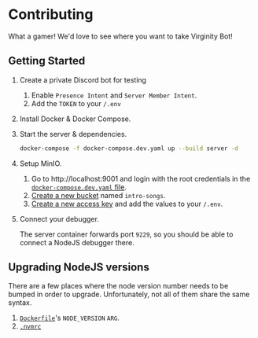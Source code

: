 # Contributing

What a gamer! We'd love to see where you want to take Virginity Bot!

## Getting Started

1. Create a private Discord bot for testing

    1. Enable `Presence Intent` and `Server Member Intent`.
    1. Add the `TOKEN` to your `/.env`

1. Install Docker & Docker Compose.
1. Start the server & dependencies.

    ```sh
    docker-compose -f docker-compose.dev.yaml up --build server -d
    ```

1. Setup MinIO.

    1. Go to http://localhost:9001 and login with the root credentials in the [`docker-compose.dev.yaml` file](/docker-compose.dev.yaml).
    1. [Create a new bucket](http://localhost:9001/buckets/add-bucket) named `intro-songs`.
    1. [Create a new access key](http://localhost:9001/access-keys/new-account) and add the values to your `/.env`.

1. Connect your debugger.

    The server container forwards port `9229`, so you should be able to connect a NodeJS debugger there.

## Upgrading NodeJS versions

There are a few places where the node version number needs to be bumped in order to upgrade. Unfortunately, not all of them share the same syntax.

1. [`Dockerfile`](/Dockerfile)'s `NODE_VERSION` `ARG`.
1. [`.nvmrc`](/.nvmrc)
